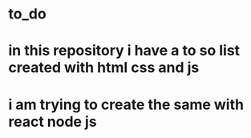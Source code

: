 # to_do
# in this repository i have a to so list created with html css and js 
# i am trying to create the same with react node js
